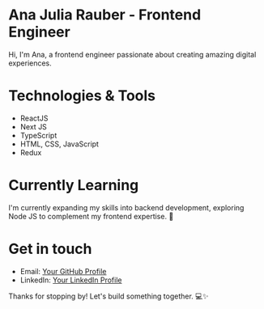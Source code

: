 # Ana Julia Rauber - Frontend Engineer


Hi, I'm Ana, a frontend engineer passionate about creating amazing digital experiences. 


# Technologies & Tools

- ReactJS
- Next JS
- TypeScript
- HTML, CSS, JavaScript
- Redux


# Currently Learning

I'm currently expanding my skills into backend development, exploring Node JS to complement my frontend expertise. 🚀


# Get in touch

- Email: [Your GitHub Profile](anajuliarauber@hotmail.com)
- LinkedIn: [Your LinkedIn Profile](https://www.linkedin.com/in/ana-julia-rauber/)
  

Thanks for stopping by! Let's build something together. 💻✨
